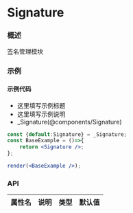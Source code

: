 
# Signature


### 概述

签名管理模块


### 示例

#### 示例代码

- 这里填写示例标题
- 这里填写示例说明
- _Signature(@components/Signature)

```jsx
const {default:Signature} = _Signature;
const BaseExample = ()=>{
    return <Signature />;
};

render(<BaseExample />);

```


### API

|属性名|说明|类型|默认值|
|  ---  | ---  | --- | --- |


